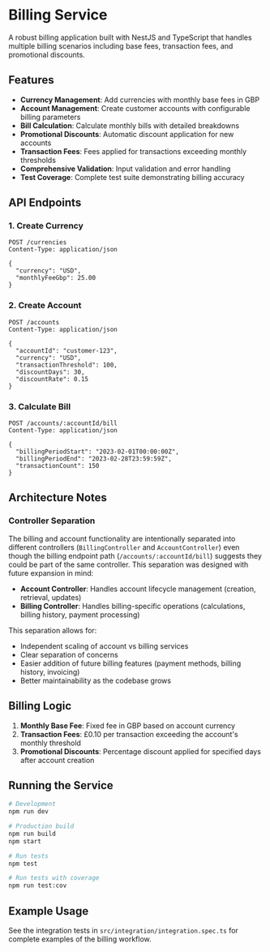 # Billing Service

A robust billing application built with NestJS and TypeScript that handles multiple billing scenarios including base fees, transaction fees, and promotional discounts.

## Features

- **Currency Management**: Add currencies with monthly base fees in GBP
- **Account Management**: Create customer accounts with configurable billing parameters
- **Bill Calculation**: Calculate monthly bills with detailed breakdowns
- **Promotional Discounts**: Automatic discount application for new accounts
- **Transaction Fees**: Fees applied for transactions exceeding monthly thresholds
- **Comprehensive Validation**: Input validation and error handling
- **Test Coverage**: Complete test suite demonstrating billing accuracy

## API Endpoints

### 1. Create Currency
```
POST /currencies
Content-Type: application/json

{
  "currency": "USD",
  "monthlyFeeGbp": 25.00
}
```

### 2. Create Account
```
POST /accounts
Content-Type: application/json

{
  "accountId": "customer-123",
  "currency": "USD",
  "transactionThreshold": 100,
  "discountDays": 30,
  "discountRate": 0.15
}
```

### 3. Calculate Bill
```
POST /accounts/:accountId/bill
Content-Type: application/json

{
  "billingPeriodStart": "2023-02-01T00:00:00Z",
  "billingPeriodEnd": "2023-02-28T23:59:59Z",
  "transactionCount": 150
}
```

## Architecture Notes

### Controller Separation
The billing and account functionality are intentionally separated into different controllers (`BillingController` and `AccountController`) even though the billing endpoint path (`/accounts/:accountId/bill`) suggests they could be part of the same controller. This separation was designed with future expansion in mind:

- **Account Controller**: Handles account lifecycle management (creation, retrieval, updates)
- **Billing Controller**: Handles billing-specific operations (calculations, billing history, payment processing)

This separation allows for:
- Independent scaling of account vs billing services
- Clear separation of concerns
- Easier addition of future billing features (payment methods, billing history, invoicing)
- Better maintainability as the codebase grows

## Billing Logic

1. **Monthly Base Fee**: Fixed fee in GBP based on account currency
2. **Transaction Fees**: £0.10 per transaction exceeding the account's monthly threshold
3. **Promotional Discounts**: Percentage discount applied for specified days after account creation

## Running the Service

```bash
# Development
npm run dev

# Production build
npm run build
npm start

# Run tests
npm test

# Run tests with coverage
npm run test:cov
```

## Example Usage

See the integration tests in `src/integration/integration.spec.ts` for complete examples of the billing workflow.